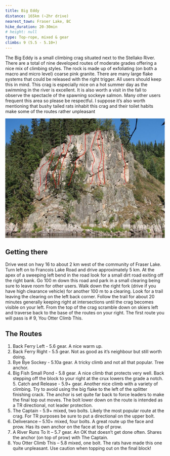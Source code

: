 ```yaml
---
title: Big Eddy
distance: 165km (~2hr drive)
nearest_town: Fraser Lake, BC
hike_duration: 20-30min
# height: null
type: Top-rope, mixed & gear
climbs: 9 (5.5 - 5.10+)
---
```


The Big Eddy is a small climbing crag situated next to the Stellako River. There are a total of nine developed routes of moderate grades offering a nice mix of climbing styles. The rock is made up of exfoliating (on both a macro and micro level) coarse pink granite. There are many large flake systems that could be released with the right trigger. All users should keep this in mind. This crag is especially nice on a hot summer day as the swimming in the river is excellent. It is also worth a visit in the fall to observe the spectacle of the spawning sockeye salmon. Many other users frequent this area so please be respectful. I suppose it’s also worth mentioning that bushy tailed rats inhabit this crag and their toilet habits make some of the routes rather unpleasant

![topo](./_Big-Eddy-1-9.JPG)

## Getting there

Drive west on hwy 16 to about 2 km west of the community of Fraser Lake. Turn left on to Francois Lake Road and drive approximately 5 km. At the apex of a sweeping left bend in the road look for a small dirt road exiting off the right bank. Go 100 m down this road and park in a small clearing being sure to leave room for other users. Walk down the right fork (drive if you have high clearance vehicle) for another 100 m to a clearing. Look for a trail leaving the clearing on the left back corner. Follow the trail for about 20 minutes generally keeping right at intersections until the crag becomes visible on your left. From the top of the crag scramble down on skiers left and traverse back to the base of the routes on your right. The first route you will pass is # 9, You Otter Climb This.

## The Routes

1. Back Ferry Left - 5.6 gear. A nice warm up.
2. Back Ferry Right - 5.5 gear. Not as good as it’s neighbour but still worth doing.
3. Bye Bye Sockey - 5.10a gear. A tricky climb and not all that popular. Tree anchor.
4. Big Fish Small Pond - 5.8 gear. A nice climb that protects very well. Back stepping off the block to your right at the crux lowers the grade a notch. 5. Catch and Release - 5.9+ gear. Another nice climb with a variety of climbing. Try to avoid using the big flake to the left of the splitter finishing crack. The anchor is set quite far back to force leaders to make the final top out moves. The bolt lower down on the route is intended as a TR directional, not leader protection.
5. The Captain - 5.9+ mixed, two bolts. Likely the most popular route at the crag. For TR purposes be sure to put a directional on the upper bolt.
6. Deliverance – 5.10+ mixed, four bolts. A great route up the face and prow. Has its own anchor on the face at top of prow.
7. A River Runs To It – 5.7 gear. An OK that doesn’t get done often. Shares the anchor (on top of prow) with The Captain.
8. You Otter Climb This – 5.8 mixed, one bolt. The rats have made this one quite unpleasant. Use caution when topping out on the final block!
